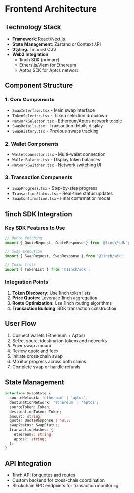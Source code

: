 # Frontend Architecture

## Technology Stack
- **Framework**: React/Next.js
- **State Management**: Zustand or Context API
- **Styling**: Tailwind CSS
- **Web3 Integration**: 
  - 1inch SDK (primary)
  - Ethers.js/Viem for Ethereum
  - Aptos SDK for Aptos network

## Component Structure

### 1. Core Components
- `SwapInterface.tsx` - Main swap interface
- `TokenSelector.tsx` - Token selection dropdown
- `NetworkSelector.tsx` - Ethereum/Aptos network toggle
- `SwapDetails.tsx` - Transaction details display
- `SwapHistory.tsx` - Previous swaps tracking

### 2. Wallet Components
- `WalletConnector.tsx` - Multi-wallet connection
- `WalletBalance.tsx` - Display token balances
- `NetworkSwitcher.tsx` - Network switching UI

### 3. Transaction Components
- `SwapProgress.tsx` - Step-by-step progress
- `TransactionStatus.tsx` - Real-time status updates
- `SwapConfirmation.tsx` - Final confirmation modal

## 1inch SDK Integration

### Key SDK Features to Use
```typescript
// Quote fetching
import { QuoteRequest, QuoteResponse } from '@1inch/sdk';

// Swap execution
import { SwapRequest, SwapResponse } from '@1inch/sdk';

// Token lists
import { TokenList } from '@1inch/sdk';
```

### Integration Points
1. **Token Discovery**: Use 1inch token lists
2. **Price Quotes**: Leverage 1inch aggregation
3. **Route Optimization**: Use 1inch routing algorithms
4. **Transaction Building**: SDK transaction construction

## User Flow
1. Connect wallets (Ethereum + Aptos)
2. Select source/destination tokens and networks
3. Enter swap amount
4. Review quote and fees
5. Initiate cross-chain swap
6. Monitor progress across both chains
7. Complete swap or handle refunds

## State Management
```typescript
interface SwapState {
  sourceNetwork: 'ethereum' | 'aptos';
  destinationNetwork: 'ethereum' | 'aptos';
  sourceToken: Token;
  destinationToken: Token;
  amount: string;
  quote: QuoteResponse | null;
  swapStatus: SwapStatus;
  transactionHashes: {
    ethereum?: string;
    aptos?: string;
  };
}
```

## API Integration
- 1inch API for quotes and routes
- Custom backend for cross-chain coordination
- Blockchain RPC endpoints for transaction monitoring